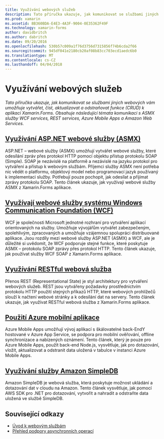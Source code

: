 ```yaml
---
title: Využívání webových služeb
description: Tato příručka ukazuje, jak komunikovat se službami jiných webových vám umožňuje vytvářet, číst, aktualizovat a odstraňovat funkce (CRUD) k aplikaci Xamarin.Forms. Obsahuje následující témata komunikaci s ASMX služby WCF services, REST services, Azure Mobile Apps a Amazon Web Services.
ms.prod: xamarin
ms.assetid: 8B360BDA-E4E3-4A3F-9004-0E35362F49F
ms.technology: xamarin-forms
author: davidbritch
ms.author: dabritch
ms.date: 09/20/2016
ms.openlocfilehash: 530b57c009a1f76d3756d7315856f74b6cda2f66
ms.sourcegitcommit: 945df041e2180cb20af08b83cc703ecd1aedc6b0
ms.translationtype: MT
ms.contentlocale: cs-CZ
ms.lasthandoff: 04/04/2018
---
```

# <a name="consuming-web-services"></a>Využívání webových služeb

_Tato příručka ukazuje, jak komunikovat se službami jiných webových vám umožňuje vytvářet, číst, aktualizovat a odstraňovat funkce (CRUD) k aplikaci Xamarin.Forms. Obsahuje následující témata komunikaci s ASMX služby WCF services, REST services, Azure Mobile Apps a Amazon Web Services._

## <a name="consuming-an-aspnet-web-service-asmxxamarin-formsdata-cloudconsumingasmxmd"></a>[Využívání ASP.NET webové služby (ASMX)](~/xamarin-forms/data-cloud/consuming/asmx.md)

ASP.NET – webové služby (ASMX) umožňují vytvářet webové služby, které odesílání zpráv přes protokol HTTP pomocí objektu přístup protokolu SOAP (Simple). SOAP je nezávislé na platformě a nezávislé na jazyku protokol pro vytváření a přístup k webovým službám. Příjemci služby ASMX není potřeba nic vědět o platformu, objektový model nebo programovací jazyk používaný k implementaci služby. Potřebují pouze pochopit, jak odesílat a přijímat zprávy protokolu SOAP. Tento článek ukazuje, jak využívají webové služby ASMX z Xamarin.Forms aplikace.

## <a name="consuming-a-windows-communication-foundation-wcf-web-servicexamarin-formsdata-cloudconsumingwcfmd"></a>[Využívají webové služby systému Windows Communication Foundation (WCF)](~/xamarin-forms/data-cloud/consuming/wcf.md)

WCF je společnosti Microsoft jednotné rozhraní pro vytváření aplikací orientovaných na služby. Umožňuje vývojářům vytvářet zabezpečeným, spolehlivým, zpracovaných a umožňuje vzájemnou spolupráci distribuované aplikace. Jsou rozdíly mezi webové služby ASP.NET (ASMX) a WCF, ale je důležité si uvědomit, že WCF podporuje stejné funkce, které poskytuje ASMX – protokolu SOAP zprávy přes protokol HTTP. Tento článek ukazuje, jak používat služby WCF SOAP z Xamarin.Forms aplikace.

## <a name="consuming-a-restful-web-servicexamarin-formsdata-cloudconsumingrestmd"></a>[Využívání RESTful webová služba](~/xamarin-forms/data-cloud/consuming/rest.md)

Přenos REST (Representational State) je styl architektury pro vytváření webových služeb. REST jsou vytvářeny požadavky prostřednictvím protokolu HTTP použití stejných příkazů HTTP, které webových prohlížečů slouží k načtení webové stránky a k odesílání dat na servery. Tento článek ukazuje, jak využívat RESTful webová služba z Xamarin.Forms aplikace.

## <a name="consuming-an-azure-mobile-appxamarin-formsdata-cloudconsumingazuremd"></a>[Použití Azure mobilní aplikace](~/xamarin-forms/data-cloud/consuming/azure.md)

Azure Mobile Apps umožňují vývoj aplikací s škálovatelné back-EndY hostované v Azure App Service, se podpora pro mobilní ověřování, offline synchronizace a nabízených oznámení. Tento článek, který je pouze pro Azure Mobile Apps, použít back-end Node.js, vysvětluje, jak pro dotazování, vložit, aktualizovat a odstranit data uložená v tabulce v instanci Azure Mobile Apps.

## <a name="consuming-an-amazon-simpledb-servicexamarin-formsdata-cloudconsumingawsmd"></a>[Využívání služby Amazon SimpleDB](~/xamarin-forms/data-cloud/consuming/aws.md)

Amazon SimpleDB je webová služba, která poskytuje možnost ukládání a dotazování dat v cloudu na Amazon. Tento článek vysvětluje, jak pomocí AWS SDK pro .NET pro dotazování, vytvořit a nahradit a odstraňte data uložená ve službě SimpleDB.


## <a name="related-links"></a>Související odkazy

- [Úvod k webovým službám](~/cross-platform/data-cloud/web-services/index.md)
- [Přehled podpory asynchronních operací](~/cross-platform/platform/async.md)

